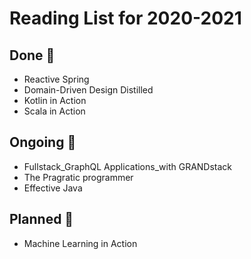 # Reading List for 2020-2021
 ## Done :clap:
  * Reactive Spring
  * Domain-Driven Design Distilled 
  * Kotlin in Action 
  * Scala in Action
 ## Ongoing :muscle:
  * Fullstack_GraphQL Applications_with GRANDstack
  * The Pragratic programmer
  * Effective Java

## Planned :eyes:
  * Machine Learning in Action 
 
